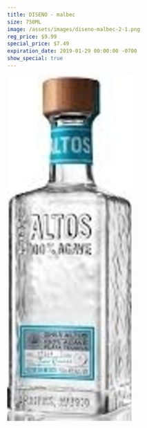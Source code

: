 ```yaml
---
title: DISENO - malbec
size: 750ML
image: /assets/images/diseno-malbec-2-1.png
reg_price: $9.99
special_price: $7.49
expiration_date: 2019-01-29 00:00:00 -0700
show_special: true
---
```


![](/assets/images/versions/olmeca-2-1---x----288-800x---.jpg)